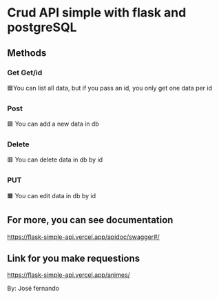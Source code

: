 # Crud API simple with flask and postgreSQL

## Methods
### Get Get/id
🟦You can list all data, but if you pass an id, you only get one data per id
### Post
🟩 You can add a new data in db
### Delete 
🟥 You can delete data in db by id
### PUT
🟧 You can edit data in db by id 
 
## For more, you can see documentation
<https://flask-simple-api.vercel.app/apidoc/swagger#/>

## Link for you make requestions
<https://flask-simple-api.vercel.app/animes/>



By: José fernando
